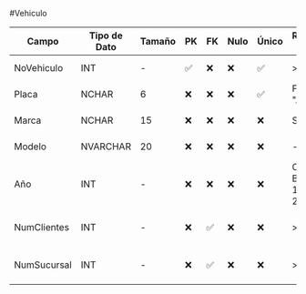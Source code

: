 
#Vehiculo

| Campo         | Tipo de Dato | Tamaño | PK  | FK  | Nulo | Único | Restricciones / CHECK                     | Referencia a           | Descripción                        |
|---------------|--------------|--------|-----|-----|------|--------|-------------------------------------------|-------------------------|------------------------------------|
| NoVehiculo    | INT          | -      | ✅  | ❌  | ❌   | ✅     | > 0                                       | -                       | ID único del vehículo              |
| Placa         | NCHAR        | 6      | ❌  | ❌  | ❌   | ✅     | Formato tipo "ABC123"                     | -                       | Placa del vehículo                 |
| Marca         | NCHAR        | 15     | ❌  | ❌  | ❌   | ❌     | Solo letras                               | -                       | Marca del vehículo                 |
| Modelo        | NVARCHAR     | 20     | ❌  | ❌  | ❌   | ❌     | -                                         | -                       | Modelo del vehículo                |
| Año           | INT          | -      | ❌  | ❌  | ❌   | ❌     | CHECK (Año BETWEEN 1980 AND 2050)         | -                       | Año del vehículo                   |
| NumClientes   | INT          | -      | ❌  | ✅  | ❌   | ❌     | > 0                                       | Cliente(NumClientes)     | Cliente propietario del vehículo   |
| NumSucursal   | INT          | -      | ❌  | ✅  | ❌   | ❌     | > 0                                       | Sucursal(NoSucursal)     | Sucursal asignada al vehículo     |
